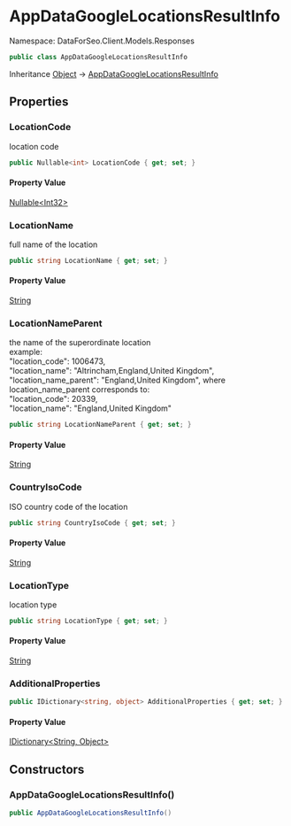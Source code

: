 # AppDataGoogleLocationsResultInfo

Namespace: DataForSeo.Client.Models.Responses

```csharp
public class AppDataGoogleLocationsResultInfo
```

Inheritance [Object](https://docs.microsoft.com/en-us/dotnet/api/system.object) → [AppDataGoogleLocationsResultInfo](./dataforseo.client.models.responses.appdatagooglelocationsresultinfo.md)

## Properties

### **LocationCode**

location code

```csharp
public Nullable<int> LocationCode { get; set; }
```

#### Property Value

[Nullable&lt;Int32&gt;](https://docs.microsoft.com/en-us/dotnet/api/system.nullable-1)<br>

### **LocationName**

full name of the location

```csharp
public string LocationName { get; set; }
```

#### Property Value

[String](https://docs.microsoft.com/en-us/dotnet/api/system.string)<br>

### **LocationNameParent**

the name of the superordinate location
 <br>example:
 <br>"location_code": 1006473,
 <br>"location_name": "Altrincham,England,United Kingdom",
 <br>"location_name_parent": "England,United Kingdom", where location_name_parent corresponds to:
 <br>"location_code": 20339,
 <br>"location_name": "England,United Kingdom"

```csharp
public string LocationNameParent { get; set; }
```

#### Property Value

[String](https://docs.microsoft.com/en-us/dotnet/api/system.string)<br>

### **CountryIsoCode**

ISO country code of the location

```csharp
public string CountryIsoCode { get; set; }
```

#### Property Value

[String](https://docs.microsoft.com/en-us/dotnet/api/system.string)<br>

### **LocationType**

location type

```csharp
public string LocationType { get; set; }
```

#### Property Value

[String](https://docs.microsoft.com/en-us/dotnet/api/system.string)<br>

### **AdditionalProperties**

```csharp
public IDictionary<string, object> AdditionalProperties { get; set; }
```

#### Property Value

[IDictionary&lt;String, Object&gt;](https://docs.microsoft.com/en-us/dotnet/api/system.collections.generic.idictionary-2)<br>

## Constructors

### **AppDataGoogleLocationsResultInfo()**

```csharp
public AppDataGoogleLocationsResultInfo()
```
